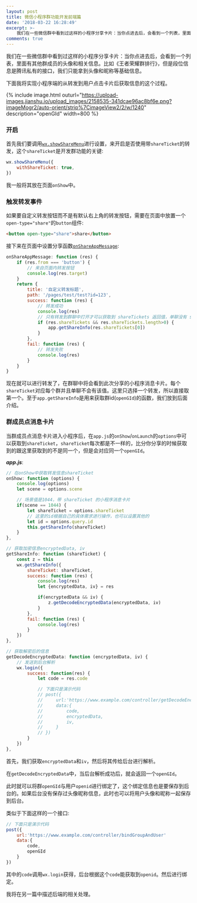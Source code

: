 ```yaml
---
layout: post
title: 微信小程序群功能开发前端篇
date: '2018-03-22 16:28:49'
excerpt: >-
    我们在一些微信群中看到过这样的小程序分享卡片：当你点进去后，会看到一个列表，里面有其他群成员的头像和相关信息。比如《王者荣耀群排行》，但是段位信息是腾讯私有的接口，我们只能拿到头像和昵称等基础信息。
comments: true
---
```


我们在一些微信群中看到过这样的小程序分享卡片：当你点进去后，会看到一个列表，里面有其他群成员的头像和相关信息。比如《王者荣耀群排行》，但是段位信息是腾讯私有的接口，我们只能拿到头像和昵称等基础信息。

下面我将实现小程序端的从转发到用户点击卡片后获取信息的这个过程。

{% include image.html outurl="https://upload-images.jianshu.io/upload_images/2158535-341dcae96ac8bf6e.png?imageMogr2/auto-orient/strip%7CimageView2/2/w/1240" description="openGId" width=800 %}

### 开启

首先我们要调用[`wx.showShareMenu`](https://mp.weixin.qq.com/debug/wxagame/dev/document/share/wx.showShareMenu.html?t=2018321)进行设置，来开启是否使用带`shareTicket`的转发，这个`shareTicket`是开发群功能的关键:

```js
wx.showShareMenu({
    withShareTicket: true,
})
```

我一般将其放在页面`onShow`中。

### 触发转发事件

如果要自定义转发按钮而不是有默认右上角的转发按钮，需要在页面中放置一个`open-type="share"`的`button`组件:

```html
<button open-type="share">share</button>
```

接下来在页面中设置分享函数[`onShareAppMessage`](https://mp.weixin.qq.com/debug/wxagame/dev/document/share/GroupMsgInfo.md?t=2018321):

```js
onShareAppMessage: function (res) {
    if (res.from === 'button') {
        // 来自页面内转发按钮
        console.log(res.target)
    }
    return {
        title: '自定义转发标题',
        path: '/pages/test/test?id=123',
        success: function (res) {
            // 转发成功
            console.log(res)
            // 只有转发到群聊中打开才可以获取到 shareTickets 返回值，单聊没有 shareTickets
            if (res.shareTickets && res.shareTickets.length>0) {
                app.getShareInfo(res.shareTickets[0])
            }
        },
        fail: function (res) {
            // 转发失败
            console.log(res)
        }
    }
}
```

现在就可以进行转发了，在群聊中将会看到此次分享的小程序消息卡片。每个`shareTicket`对应每个群并且单聊不会有该值。这里只选择一个转发，所以直接取第一个。至于`app.getShareInfo`是用来获取群id(`openGId`)的函数，我们放到后面介绍。

### 群成员点消息卡片

当群成员点消息卡片进入小程序后，在`app.js`的`onShow`/`onLaunch`的`options`中可以获取到`shareTicket`，`shareTicket`每次都是不一样的，比分你分享的时候获取到的跟这里获取到的不是同一个，但是会对应同一个`openGId`。

***app.js***:

```js
// 在onShow中获取转发信息shareTicket
onShow: function (options) {
    console.log(options)
    let scene = options.scene

    // 场景值是1044，带 shareTicket 的小程序消息卡片
    if(scene == 1044) {
        let shareTicket = options.shareTicket
        // 这里的id根据自己的具体需求进行操作，也可以设置其他的
        let id = options.query.id
        this.getShareInfo(shareTicket)
    }
},

// 获取加密信息encryptedData, iv
getShareInfo: function (shareTicket) {
    const z = this
    wx.getShareInfo({
        shareTicket: shareTicket,
        success: function (res) {
            console.log(res)
            let {encryptedData, iv} = res

            if(encryptedData && iv) {
                z.getDecodeEncryptedData(encryptedData, iv)
            }
        },
        fail: function (res) {
            console.log(res)
        }
    })
},

// 获取解密后的信息
getDecodeEncryptedData: function (encryptedData, iv) {
    // 发送到后台解析
    wx.login({
        success: function(res) {
            let code = res.code

            // 下面只是演示代码
            // post({
            //     url:'https://www.example.com/controller/getDecodeEncryptedData'
            //     data:{
            //         code,
            //         encryptedData,
            //         iv,
            //     }
            // })
        }
    })
},
```

首先，我们获取`encryptedData`和`iv`，然后将其传给后台进行解析。

在`getDecodeEncryptedData`中，当后台解析成功后，就会返回一个`openGId`。

此时就可以将群`openGId`与用户`openid`进行绑定了，这个绑定信息也是要保存到后台的。如果后台没有保存过头像昵称信息，此时也可以将用户头像和昵称一起保存到后台。

类似于下面这样的一个接口:
```js
// 下面只是演示代码
post({
    url:'https://www.example.com/controller/bindGroupAndUser'
    data:{
        code,
        openGId
    }
})
```

其中的`code`调用`wx.login`获得，后台根据这个`code`能获取到`openid`。然后进行绑定。

我将在另一篇中描述后端的相关处理。